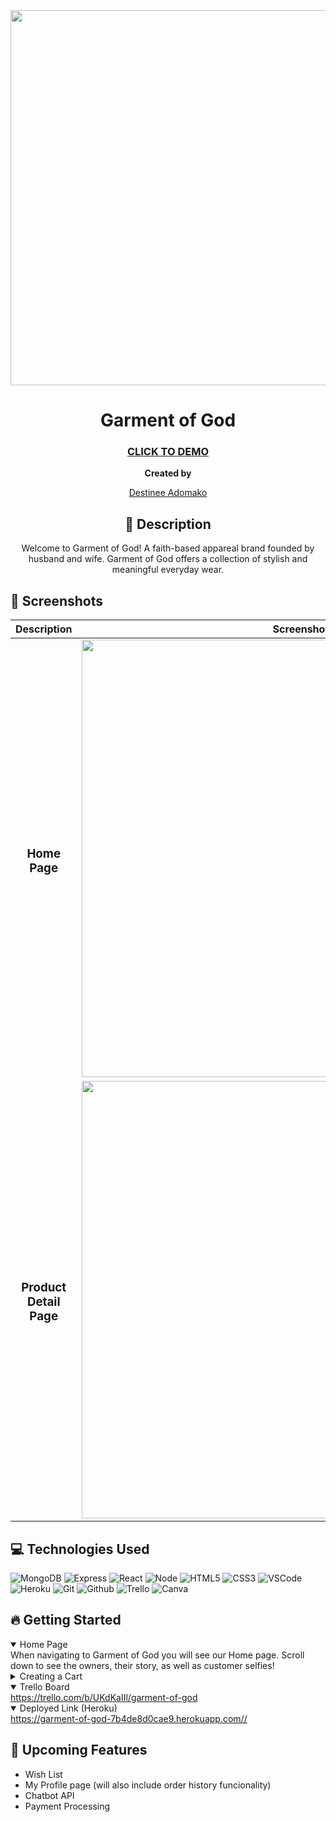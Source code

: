 <div id="header" align="center">

  <img src="https://i.imgur.com/eEcCHPD.png" width="600">


# Garment of God

 ### [CLICK TO DEMO](https://garment-of-god-7b4de8d0cae9.herokuapp.com/)

**Created by**

[Destinee Adomako](https://www.linkedin.com/in/destineeadomako/)

</div>
<div id="description" align="center">


## 📝 Description
Welcome to Garment of God! A faith-based appareal brand founded by husband and wife. Garment of God offers a collection of stylish and meaningful everyday wear.

</div>

  ## :camera_flash: Screenshots 

  |   Description | Screenshot | 
  |:-------------:| -----------|
  | <h3>Home Page</h3> | <img src="https://i.imgur.com/IhxbSiP.png" width="700"/> |
  | <h3 align="center">Product Detail Page</h3> | <img src="https://i.imgur.com/wOCjloC.png" width="700"/> |


## 💻 Technologies Used
![MongoDB](https://img.shields.io/badge/-MongoDB-05122A?style=flat&logo=mongodb)
![Express](https://img.shields.io/badge/-Express-05122A?style=flat&logo=express)
![React](https://img.shields.io/badge/-React-05122A?style=flat&logo=react)
![Node](https://img.shields.io/badge/-Node.js-05122A?style=flat&logo=node.js)
![HTML5](https://img.shields.io/badge/-HTML5-05122A?style=flat&logo=html5)
![CSS3](https://img.shields.io/badge/-CSS-05122A?style=flat&logo=css3)
![VSCode](https://img.shields.io/badge/-VS_Code-05122A?style=flat&logo=visualstudio)
![Heroku](https://img.shields.io/badge/-Heroku-05122A?style=flat&logo=heroku)
![Git](https://img.shields.io/badge/-Git-05122A?style=flat&logo=git)
![Github](https://img.shields.io/badge/-GitHub-05122A?style=flat&logo=github)
![Trello](https://img.shields.io/badge/-Trello-05122A?style=flat&logo=trello)
![Canva](https://img.shields.io/badge/-Canva-05122A?style=flat&logo=canva)

## :fire: Getting Started

<details open>
  <summary> Home Page </summary>
   When navigating to Garment of God you will see our Home page. Scroll down to see the owners, their story, as well as customer selfies!
</details>

<details>
  <summary> Creating a Cart </summary>
   When you find something you like, click on the product to view more details and add to cart. Change your mind? No worries! Feel free up update your options on the Cart Page!
</details>

<details open>
  <summary> Trello Board </summary>
  <a href="https://trello.com/b/UKdKaIIl/garment-of-god"
    > https://trello.com/b/UKdKaIIl/garment-of-god </a
  >
</details>

<details open>
  <summary> Deployed Link (Heroku) </summary>
  <a href="https://garment-of-god-7b4de8d0cae9.herokuapp.com/"
    > https://garment-of-god-7b4de8d0cae9.herokuapp.com// </a>
</details>

## :satellite: Upcoming Features
- Wish List
- My Profile page (will also include order history funcionality)
- Chatbot API
- Payment Processing